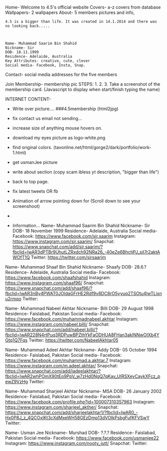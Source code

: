 Home- Welcome to 4.5's official website
Covers- a-z covers from database
Wallpapers- 2 wallpapers
About- 5 members pictures and info, 

	4.5 is a bigger than life. It was created in 14.1.2014 and there was no looking back.....
	
	
	
	Name- Muhammad Saarim Bin Shahid 
	Nickname- Sir
	DOB- 18.11.1999
	Residence- Adelaide, Australia
	Key Attributes- creative, cute, clever
	Social media- Facebook, Insta, Snap.
	
	
Contact- social media addresses for the five members

Join Membership- 
	membership pic
	STEPS:
	1.
	2.
	3. Take a screenshot of the membership card. (Javascript to display when start/finish typing the name)

	


	
INTERNET CONTENT-
- Write over picture.... ###4.5membership (html2jpg)
- fix contact us email not sending...
- increase size of anything mouse hovers on. 
- download my eyes picture as logo-white.png
- find original colors. (tavonline.net/html/gorge2/dark/portfolio/work-1.html)
- get usmanJee picture
- write about section (copy scam ibless yt description, "bigger than life")
- back to top page. 
- fix latest tweets OR fb
- Animation of arrow pointing down for (Scroll down to see your screenshoot)
- 



- Information...
Name- Muhammad Saarim Bin Shahid 
Nickname- Sir
DOB- 18 November 1999
Residence- Adelaide, Australia
Social media- 
	Facebook: https://www.facebook.com/sir.saarim
	Instagram: https://www.instagram.com/sir.saarim/
	Snapchat: https://www.snapchat.com/add/sir.saarim/?fbclid=IwAR3dPTBr9UhutLZRxdch92NRa26_-40eZe6BhctjPJ_siI7r2aktAWOfT1Q
	Twitter: https://twitter.com/sirsaarim

Name- Muhammad Shaaf Bin Shahid 
Nickname- Shaafy
DOB- 28.6.?
Residence- Adelaide, Australia
Social media- 
	Facebook: https://www.facebook.com/shaafshahid
	Instagram: https://www.instagram.com/shaaf96/
	Snapchat: https://www.snapchat.com/add/shaaf96/?fbclid=IwAR3nBy4PWAT0JOldaGFrHE2Rdf9v8DC8rO5yyuq2TSOtu4lwTLisnu2rmqo
	Twitter:

Name- Muhammad Nabeel Akhtar 
Nickname- Billi
DOB- 29 August 1998
Residence- Faislabad, Pakistan
Social media- 
	Facebook: https://www.facebook.com/muhammadnabeel.akhtar
	Instagram: https://www.instagram.com/nabeel.billi/
	Snapchat: https://www.snapchat.com/add/nabeel.billi/?fbclid=IwAR228N4rtPuq3RDPuwBPZthYkFaODHUA8FHan3aklNNwOIXb4YGtq1Q7Fqs
	Twitter: https://twitter.com/NabeelAkhtar05




Name- Muhammad Adeel Akhtar 
Nickname- Addy
DOB- 05 October 1994
Residence- Faislabad, Pakistan
Social media- 
	Facebook: https://www.facebook.com/muhammad.a.akhtar.7
	Instagram: https://www.instagram.com/m.adeel.akhtar/
	Snapchat: https://www.snapchat.com/add/iadeelakhtar/?fbclid=IwAR2whPOmX90tEo9PpV_w7zHd0NgQ7qKav_UIRSXeyCaykXFcz_pewZ9VzHg
	Twitter:

Name- Muhammad Sharjeel Akhtar 
Nickname- MSA
DOB- 26 January 2002
Residence- Faislabad, Pakistan
Social media- 
	Facebook: https://www.facebook.com/profile.php?id=100007310357963
	Instagram: https://www.instagram.com/sharjeel_akther/
	Snapchat: https://www.snapchat.com/add/sharjeelakhtar1/?fbclid=IwAR0_-Hx0P8J_z_4QCOxlKt3cXdMxeWH58GEzDmp13dVOIkPsbgFufKFVSwY
	Twitter:


Name- Usman Jee
Nickname- Murshad
DOB- ?.?.?
Residence- Faislabad, Pakistan
Social media- 
	Facebook: https://www.facebook.com/usmanjee22
	Instagram: https://www.instagram.com/nooty_jutt/
	Snapchat:
	Twitter: